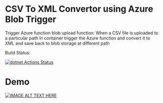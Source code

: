 # CSV To XML Convertor using Azure Blob Trigger
Trigger Azure function blob upload function: When a CSV file is uploaded to a particular path in container trigger the Azure function and convert it to XML and save back to blob storage at different path

Build Status: 

[![dotnet Actions Status](https://github.com/MuhammadBilalYar/CSV-To-XMLConvertor-using-Azure-Blob-Trigger/blob/main/.github/workflows/badge.svg)](https://github.com/MuhammadBilalYar/CSV-To-XMLConvertor-using-Azure-Blob-Trigger/actions)


# Demo

[![IMAGE ALT TEXT HERE](https://img.youtube.com/vi/bOgmodKwFd0/0.jpg)](https://www.youtube.com/watch?v=bOgmodKwFd0)
